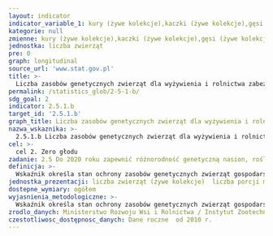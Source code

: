 ```yaml
---
layout: indicator
indicator_variable_1: kury (żywe kolekcje),kaczki (żywe kolekcje),gęsi (żywe kolekcje),bydło (liczba zwierząt (dawców) od których zgromadzono materiał w banku genów),bydło (liczba porcji materiału zgromadzonych w banku genów)
kategorie: null
zmienne: kury (żywe kolekcje),kaczki (żywe kolekcje),gęsi (żywe kolekcje),bydło (liczba zwierząt (dawców), od których zgromadzono materiał w banku genów),bydło (liczba porcji materiału zgromadzonych w banku genów)
jednostka: liczba zwierząt
pre: 0
graph: longitudinal
source_url: 'www.stat.gov.pl'
title: >-
  Liczba zasobów genetycznych zwierząt dla wyżywienia i rolnictwa zabezpieczonych w kolekcjach banków genów
permalink: /statistics_glob/2-5-1-b/
sdg_goal: 2
indicator: 2.5.1.b
target_id: '2.5.1.b'
graph_title: Liczba zasobów genetycznych zwierząt dla wyżywienia i rolnictwa zabezpieczonych w kolekcjach banków genów
nazwa_wskaznika: >-
  2.5.1.b Liczba zasobów genetycznych zwierząt dla wyżywienia i rolnictwa zabezpieczonych w kolekcjach banków genów
cel: >-
  cel 2. Zero głodu
zadanie: 2.5 Do 2020 roku zapewnić różnorodność genetyczną nasion, roślin uprawnych, zwierząt hodowlanych i udomowionych oraz powiązanych z nimi dzikich gatunków, w tym poprzez skutecznie zarządzane i różnorodne banki nasion i roślin na poziomie krajowym, regionalnym i międzynarodowym, jak również promować uczciwy i sprawiedliwy podział oraz dostęp do korzyści płynących z wykorzystania zasobów genetycznych oraz związanej z nimi tradycyjnej wiedzy, zgodnie z ustaleniami na szczeblu międzynarodowym
definicja: >-
  Wskaźnik określa stan ochrony zasobów genetycznych zwierząt gospodarskich metodami ex situ in vitro i ex situ in vivo.
jednostka_prezentacji: liczba zwierząt (żywe kolekcje)  liczba porcji materiału, liczba zwierząt (dawców) od których zgromadzono materiał (banki)
dostepne_wymiary: ogółem
wyjasnienia_metodologiczne: >-
  Wskaźnik określa stan ochrony zasobów genetycznych zwierząt gospodarskich metodami ex situ in vitro i ex situ in vivo. Istnieją następujące metody ochrony populacji zwierząt przed wyginięciem: - in situ – polegającą na ochronie żywych zwierząt w ich naturalnym środowisku, - ex-situ –ochrona zasobów genetycznych poza miejscem ich naturalnego występowania, w tym: ex-situ in vitro - kriokonserwowanego materiału w bankach materiału genetycznego, ex situ in vivo - kolekcje żywych zwierząt utrzymywane poza miejscem występowania. W przypadku kolekcji ex situ in vivo, aby można je było uznać za utrzymywane w sposób długookresowy i stabilny, przyjmuje sie, że są one w placówkach należących do sektora publicznego.
zrodlo_danych: Ministerstwo Rozwoju Wsi i Rolnictwa / Instytut Zootechniki
czestotliwosc_dostępnosc_danych: Dane roczne  od 2010 r.
---
```

